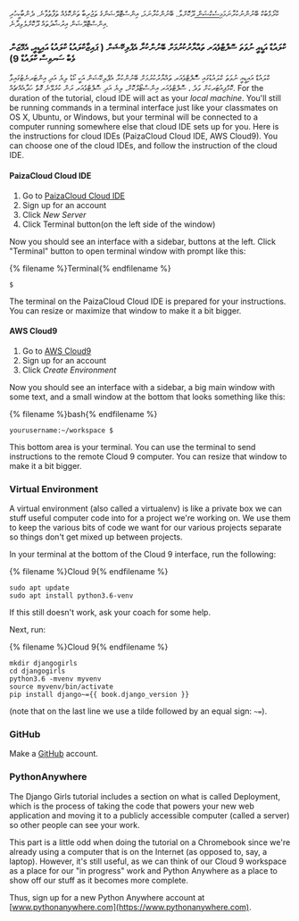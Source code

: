 ކްރޯމްބުކް ބޭނުންނުކުރާނަމަ[މިސެކްޝަން ](http://tutorial.djangogirls.org/en/installation/#install-python)ދޫކޮށްލާ. ބޭނުންކުރާނަމަ، އިންސްޓޮލޭޝަންގެ ތަޖުރިބާ ތަންކޮޅެއް ތަފާތުވާނެ. ދެންބާކީހުރި އިންސްޓޮލޭޝަން އިރުޝާދުތައް ދޫކޮށްލެވިދާނެ.

### ކްލައުޑް އަޑީއީ ނުވަތަ ސޮފްޓްވެއަރ ތައްޔާރުކުރުމަށް ބޭނުންކުރާ އެޕްލިކޭޝަން ( ޕައިޒާކްލައުޑު ކްލައުޑު އައިޑީއީ، އެމޭޒަން ވެބް ސަރވިސް ކްލައުޑް 9)

ކްލައުޑް އައިޑީއީ ނުވަތަ ކްލައުޑުގައި ސޮްފްޓްވެއަރ ތައްޔާރުކުރުމަށް ބޭނުންކުރާ އެޕްލިކޭޝަން އަކީ ކޯޑު ލިޔެ އަދި އިންޓަރނެޓުގައިވާ ކޮމްޕިއުޓަރކަށް ވަދެ ، ސޮފްޓްވެއަރ އިންސްޓޯލްކޮށް، ލިޔެ އަދި ސޮފްޓްވެއަރ ރަން ކުރެވޭނެ ގޮތް ހަދާއެއްޗެއް. For the duration of the tutorial, cloud IDE will act as your *local machine*. You'll still be running commands in a terminal interface just like your classmates on OS X, Ubuntu, or Windows, but your terminal will be connected to a computer running somewhere else that cloud IDE sets up for you. Here is the instructions for cloud IDEs (PaizaCloud Cloud IDE, AWS Cloud9). You can choose one of the cloud IDEs, and follow the instruction of the cloud IDE.

#### PaizaCloud Cloud IDE

1. Go to [PaizaCloud Cloud IDE](https://paiza.cloud/)
2. Sign up for an account
3. Click *New Server*
4. Click Terminal button(on the left side of the window)

Now you should see an interface with a sidebar, buttons at the left. Click "Terminal" button to open terminal window with prompt like this:

{% filename %}Terminal{% endfilename %}

    $
    

The terminal on the PaizaCloud Cloud IDE is prepared for your instructions. You can resize or maximize that window to make it a bit bigger.

#### AWS Cloud9

1. Go to [AWS Cloud9](https://aws.amazon.com/cloud9/)
2. Sign up for an account
3. Click *Create Environment*

Now you should see an interface with a sidebar, a big main window with some text, and a small window at the bottom that looks something like this:

{% filename %}bash{% endfilename %}

    yourusername:~/workspace $
    

This bottom area is your terminal. You can use the terminal to send instructions to the remote Cloud 9 computer. You can resize that window to make it a bit bigger.

### Virtual Environment

A virtual environment (also called a virtualenv) is like a private box we can stuff useful computer code into for a project we're working on. We use them to keep the various bits of code we want for our various projects separate so things don't get mixed up between projects.

In your terminal at the bottom of the Cloud 9 interface, run the following:

{% filename %}Cloud 9{% endfilename %}

    sudo apt update
    sudo apt install python3.6-venv
    

If this still doesn't work, ask your coach for some help.

Next, run:

{% filename %}Cloud 9{% endfilename %}

    mkdir djangogirls
    cd djangogirls
    python3.6 -mvenv myvenv
    source myvenv/bin/activate
    pip install django~={{ book.django_version }}
    

(note that on the last line we use a tilde followed by an equal sign: `~=`).

### GitHub

Make a [GitHub](https://github.com) account.

### PythonAnywhere

The Django Girls tutorial includes a section on what is called Deployment, which is the process of taking the code that powers your new web application and moving it to a publicly accessible computer (called a server) so other people can see your work.

This part is a little odd when doing the tutorial on a Chromebook since we're already using a computer that is on the Internet (as opposed to, say, a laptop). However, it's still useful, as we can think of our Cloud 9 workspace as a place for our "in progress" work and Python Anywhere as a place to show off our stuff as it becomes more complete.

Thus, sign up for a new Python Anywhere account at [www.pythonanywhere.com](https://www.pythonanywhere.com).